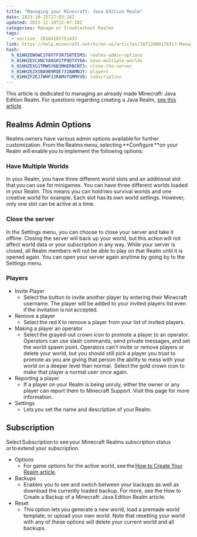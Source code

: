 ```yaml
---
title: "Managing your Minecraft: Java Edition Realm"
date: 2023-10-25T17:03:24Z
updated: 2023-12-18T22:07:10Z
categories: Manage or Troubleshoot Realms
tags:
  - section_ 26104165751437
link: https://help.minecraft.net/hc/en-us/articles/20712000178317-Managing-your-Minecraft-Java-Edition-Realm
hash:
  h_01HHZEWGWC378V7FSR750TE5M3: realms-admin-options
  h_01HHZEVCXNCYA0S01TP9DTXY6A: have-multiple-worlds
  h_01HHZEXG1TMWSY6B3MHERBCNT3: close-the-server
  h_01HHZEZXSBA9B9RQE731NAMNJY: players
  h_01HHZF2EJ7WHF3JRAMVTGMMVV8: subscription
---
```


This article is dedicated to managing an already made Minecraft: Java Edition Realm. For questions regarding creating a Java Realm, [see this article](../Create-or-Join-Realms/How-to-Create-a-Minecraft-Java-Edition-Realm.md).

## Realms Admin Options

Realms owners have various admin options available for further customization. From the Realms menu, selecting **Configure **on your Realm will enable you to implement the following options:

### Have Multiple Worlds

In your Realm, you have three different world slots and an additional slot that you can use for minigames. You can have three different worlds loaded in your Realm. This means you can hold two survival worlds and one creative world for example. Each slot has its own world settings. However, only one slot can be active at a time.

### Close the server

In the Settings menu, you can choose to close your server and take it offline. Closing the server will back up your world, but this action will not affect world data or your subscription in any way. While your server is closed, all Realm members will not be able to play on that Realm until it is opened again. You can open your server again anytime by going by to the Settings menu.

### Players

- Invite Player
  - Select the button to invite another player by entering their Minecraft username. The player will be added to your invited players list even if the invitation is not accepted.
- Remove a player
  - Select the red X to remove a player from your list of invited players. 
- Making a player an operator
  - Select the grayed-out crown icon to promote a player to an operator. Operators can use slash commands, send private messages, and set the world spawn point. Operators can't invite or remove players or delete your world, but you should still pick a player you trust to promote as you are giving that person the ability to mess with your world on a deeper level than normal.  Select the gold crown icon to make that player a normal user once again.
- Reporting a player
  - If a player on your Realm is being unruly, either the owner or any player can report them to Minecraft Support. Visit this page for more information.
- Settings
  - Lets you set the name and description of your Realm. 

## Subscription

Select Subscription to see your Minecraft Realms subscription status or to extend your subscription. 

- Options
  - For game options for the active world, see the [How to Create Your Realm article](../Create-or-Join-Realms/How-to-Create-a-Minecraft-Java-Edition-Realm.md).
- Backups
  - Enables you to see and switch between your backups as well as download the currently loaded backup. For more, see the How to Create a Backup of a Minecraft: Java Edition Realm article.
- Reset
  - This option lets you generate a new world, load a premade world template, or upload your own world. Note that resetting your world with any of these options will delete your current world and all backups.
